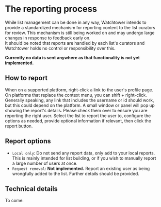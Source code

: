# The reporting process

While list management can be done in any way, Watchtower intends to provide a standardized mechanism for reporting content to the list curators for review. This mechanism is still being worked on and may undergo large changes in response to feedback early on.  
It should be noted that reports are handled by each list's curators and Watchtower holds no control or responsibility over this.

**Currently no data is sent anywhere as that functionality is not yet implemented.**

## How to report
When on a supported platform, right-click a link to the user's profile page. On platforms that replace the context menu, you can shift + right-click. Generally speaking, any link that includes the username or id should work, but this could depend on the platform. A small window or panel will pop up showing the report's details. Please check them over to ensure you are reporting the right user. Select the list to report the user to, configure the options as needed, provide optional information if relevant, then click the report button.

## Report options
- `Local only`: Do not send any report data, only add to your local reports. This is mainly intended for list building, or if you wish to manually report a large number of users at once.
- `Request removal`: **Not implemented.** Report an existing user as being wrongfully added to the list. Further details should be provided.

## Technical details
To come.